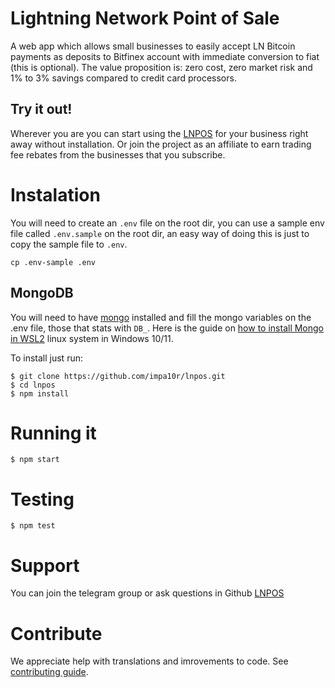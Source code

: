 # Lightning Network Point of Sale
A web app which allows small businesses to easily accept LN Bitcoin payments as deposits to Bitfinex account with immediate conversion to fiat (this is optional). The value proposition is: zero cost, zero market risk and 1% to 3% savings compared to credit card processors.

## Try it out!
Wherever you are you can start using the [LNPOS](https://lnpos.me) for your business right away without installation. Or join the project as an affiliate to earn trading fee rebates from the businesses that you subscribe.

# Instalation
You will need to create an `.env` file on the root dir, you can use a sample env file called `.env.sample` on the root dir, an easy way of doing this is just to copy the sample file to `.env`.

```
cp .env-sample .env
```
## MongoDB
You will need to have [mongo](https://www.mongodb.com) installed and fill the mongo variables on the .env file, those that stats with `DB_`. Here is the guide on [how to install Mongo in WSL2](https://dev.to/seanwelshbrown/installing-mongodb-on-windows-subsystem-for-linux-wsl-2-19m9) linux system in Windows 10/11.

To install just run:
```
$ git clone https://github.com/impa10r/lnpos.git
$ cd lnpos
$ npm install
```
# Running it
```
$ npm start
```
# Testing
```
$ npm test
```
# Support
You can join the telegram group or ask questions in Github [LNPOS](http://t.me/lnpos)

# Contribute
We appreciate help with translations and imrovements to code. See [contributing guide](CONTRIBUTING.md).
